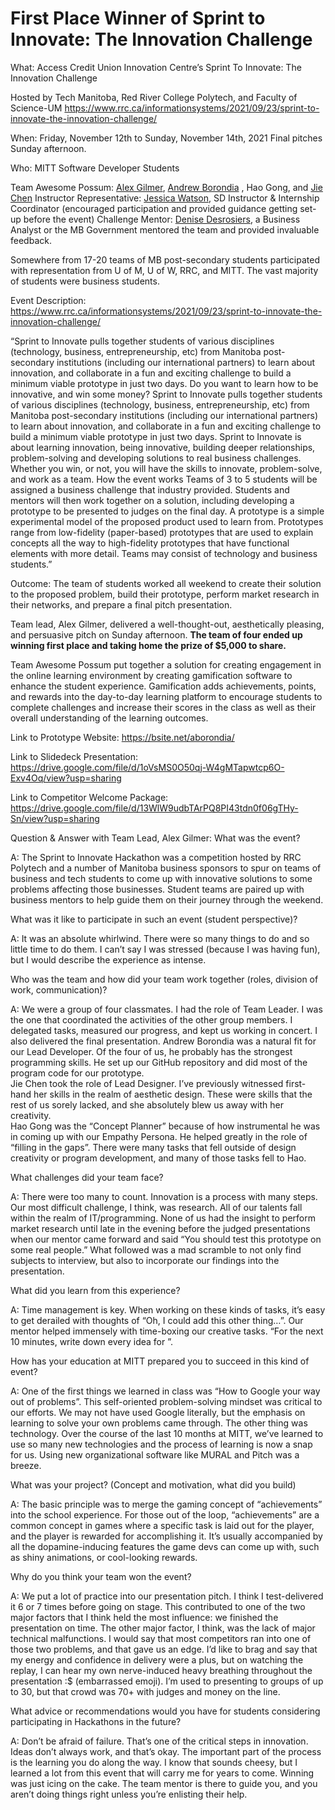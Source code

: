 # First Place Winner of Sprint to Innovate: The Innovation Challenge

What: Access Credit Union Innovation Centre’s Sprint To Innovate: The Innovation Challenge

Hosted by Tech Manitoba, Red River College Polytech, and Faculty of Science-UM
https://www.rrc.ca/informationsystems/2021/09/23/sprint-to-innovate-the-innovation-challenge/ 

When: Friday, November 12th to Sunday, November 14th, 2021
Final pitches Sunday afternoon.

Who: MITT Software Developer Students

Team Awesome Possum: [Alex Gilmer](https://www.linkedin.com/in/alex-gilmer-4bb6b6210/), [Andrew Borondia](https://www.linkedin.com/in/aborondia/) , Hao Gong, and [Jie Chen](https://www.linkedin.com/in/jie-chen-sd-linkin/)
Instructor Representative: [Jessica Watson](https://www.linkedin.com/in/coachjessicawatson/), SD Instructor & Internship Coordinator (encouraged participation and provided guidance getting set-up before the event)
Challenge Mentor: [Denise Desrosiers](https://www.linkedin.com/in/denisedesrosiers/), a Business Analyst or the MB Government mentored the team and provided invaluable feedback.

Somewhere from 17-20 teams of MB post-secondary students participated with representation from U of M, U of W, RRC, and MITT. The vast majority of students were business students.

Event Description:
https://www.rrc.ca/informationsystems/2021/09/23/sprint-to-innovate-the-innovation-challenge/ 


“Sprint to Innovate pulls together students of various disciplines (technology, business, entrepreneurship, etc) from Manitoba post-secondary institutions (including our international partners) to learn about innovation, and collaborate in a fun and exciting challenge to build a minimum viable prototype in just two days.
Do you want to learn how to be innovative, and win some money?
Sprint to Innovate pulls together students of various disciplines (technology, business, entrepreneurship, etc) from Manitoba post-secondary institutions (including our international partners) to learn about innovation, and collaborate in a fun and exciting challenge to build a minimum viable prototype in just two days.
Sprint to Innovate is about learning innovation, being innovative, building deeper relationships, problem-solving and developing solutions to real business challenges. Whether you win, or not, you will have the skills to innovate, problem-solve, and work as a team.
How the event works
Teams of 3 to 5 students will be assigned a business challenge that industry provided. Students and mentors will then work together on a solution, including developing a prototype to be presented to judges on the final day. A prototype is a simple experimental model of the proposed product used to learn from. Prototypes range from low-fidelity (paper-based) prototypes that are used to explain concepts all the way to high-fidelity prototypes that have functional elements with more detail. Teams may consist of technology and business students.”

Outcome: 
The team of students worked all weekend to create their solution to the proposed problem, build their prototype, perform market research in their networks, and prepare a final pitch presentation. 

Team lead, Alex Gilmer, delivered a well-thought-out, aesthetically pleasing, and persuasive pitch on Sunday afternoon. **The team of four ended up winning first place and taking home the prize of $5,000 to share.**

Team Awesome Possum put together a solution for creating engagement in the online learning environment by creating gamification software to enhance the student experience. Gamification adds achievements, points, and rewards into the day-to-day learning platform to encourage students to complete challenges and increase their scores in the class as well as their overall understanding of the learning outcomes. 

Link to Prototype Website: https://bsite.net/aborondia/ 

Link to Slidedeck Presentation: https://drive.google.com/file/d/1oVsMS0O50qj-W4gMTapwtcp6O-Exv4Oq/view?usp=sharing 

Link to Competitor Welcome Package: 
https://drive.google.com/file/d/13WlW9udbTArPQ8PI43tdn0f06gTHy-Sn/view?usp=sharing

Question & Answer with Team Lead, Alex Gilmer:
What was the event?

A: The Sprint to Innovate Hackathon was a competition hosted by RRC Polytech and a number of Manitoba business sponsors to spur on teams of business and tech students to come up with innovative solutions to some problems affecting those businesses.  Student teams are paired up with business mentors to help guide them on their journey through the weekend. 

What was it like to participate in such an event (student perspective)?

A:  It was an absolute whirlwind.  There were so many things to do and so little time to do them.  I can’t say I was stressed (because I was having fun), but I would describe the experience as intense.  

Who was the team and how did your team work together (roles, division of work, communication)?

A: We were a group of four classmates.  I had the role of Team Leader.  I was the one that coordinated the activities of the other group members.  I delegated tasks, measured our progress, and kept us working in concert.  I also delivered the final presentation. 
Andrew Borondia was a natural fit for our Lead Developer.  Of the four of us, he probably has the strongest programming skills.  He set up our GitHub repository and did most of the program code for our prototype.  
Jie Chen took the role of Lead Designer.  I’ve previously witnessed first-hand her skills in the realm of aesthetic design.  These were skills that the rest of us sorely lacked, and she absolutely blew us away with her creativity.  
Hao Gong was the “Concept Planner” because of how instrumental he was in coming up with our Empathy Persona. He helped greatly in the role of “filling in the gaps”.  There were many tasks that fell outside of design creativity or program development, and many of those tasks fell to Hao. 

What challenges did your team face?

A: There were too many to count.  Innovation is a process with many steps.  Our most difficult challenge, I think, was research.  All of our talents fall within the realm of IT/programming.  None of us had the insight to perform market research until late in the evening before the judged presentations when our mentor came forward and said “You should test this prototype on some real people.”  What followed was a mad scramble to not only find subjects to interview, but also to incorporate our findings into the presentation.  

What did you learn from this experience? 

A: Time management is key.  When working on these kinds of tasks, it’s easy to get derailed with thoughts of “Oh, I could add this other thing…”.  Our mentor helped immensely with time-boxing our creative tasks.  “For the next 10 minutes, write down every idea for <blank>”.  

How has your education at MITT prepared you to succeed in this kind of event?

A: One of the first things we learned in class was “How to Google your way out of problems”.  This self-oriented problem-solving mindset was critical to our efforts.  We may not have used Google literally, but the emphasis on learning to solve your own problems came through.  The other thing was technology.  Over the course of the last 10 months at MITT, we’ve learned to use so many new technologies and the process of learning is now a snap for us.  Using new organizational software like MURAL and Pitch was a breeze.  

What was your project? (Concept and motivation, what did you build)

A: The basic principle was to merge the gaming concept of “achievements” into the school experience.  For those out of the loop, “achievements” are a common concept in games where a specific task is laid out for the player, and the player is rewarded for accomplishing it.  It’s usually accompanied by all the dopamine-inducing features the game devs can come up with, such as shiny animations, or cool-looking rewards.  

Why do you think your team won the event?

A: We put a lot of practice into our presentation pitch.  I think I test-delivered it 6 or 7 times before going on stage.  This contributed to one of the two major factors that I think held the most influence: we finished the presentation on time.  The other major factor, I think, was the lack of major technical malfunctions.  I would say that most competitors ran into one of those two problems, and that gave us an edge.  I’d like to brag and say that my energy and confidence in delivery were a plus, but on watching the replay, I can hear my own nerve-induced heavy breathing throughout the presentation :$ (embarrassed emoji).  I’m used to presenting to groups of up to 30, but that crowd was 70+ with judges and money on the line.  

What advice or recommendations would you have for students considering participating in Hackathons in the future?

A: Don’t be afraid of failure.  That’s one of the critical steps in innovation.  Ideas don’t always work, and that’s okay.  The important part of the process is the learning you do along the way.  I know that sounds cheesy, but I learned a lot from this event that will carry me for years to come.  Winning was just icing on the cake.  The team mentor is there to guide you, and you aren’t doing things right unless you’re enlisting their help. 

